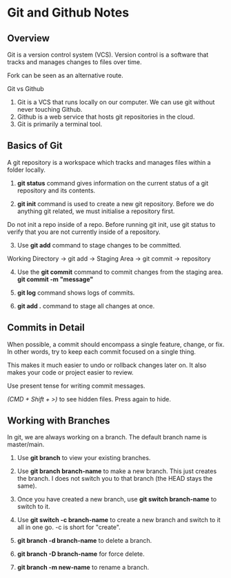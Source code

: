 # Git and Github Notes

## Overview
Git is a version control system (VCS).
Version control is a software that tracks and manages changes to files over time.

Fork can be seen as an alternative route.

Git vs Github
1. Git is a VCS that runs locally on our computer. We can use git without never touching Github.
2. Github is a web service that hosts git repositories in the cloud.
3. Git is primarily a terminal tool.


## Basics of Git
A git repository is a workspace which tracks and manages files within a folder locally.

1. **git status** command gives information on the current status of a git repository and its contents.

2. **git init** command is used to create a new git repository. Before we do anything git related,
we must initialise a repository first.

Do not init a repo inside of a repo.
Before running git init, use git status to verify that you are not currently inside of a repository.

3. Use **git add** command to stage changes to be committed.

Working Directory -> git add -> Staging Area ->
git commit -> repository

4. Use the **git commit** command to commit changes from the staging area.
**git commit -m "message"**

5. **git log** command shows logs of commits.

6. **git add .** command to stage all changes at once.


## Commits in Detail
When possible, a commit should encompass a single feature, change, or fix. In other words,
try to keep each commit focused on a single thing.

This makes it much easier to undo or rollback changes later on. It also makes your code
or project easier to review.

Use present tense for writing commit messages.

*(CMD + Shift + >)* to see hidden files. Press again to hide.


## Working with Branches
In git, we are always working on a branch. The default branch name is master/main. 

1. Use **git branch** to view your existing branches. 

2. Use **git branch branch-name** to make a new branch. 
This just creates the branch. I does not switch you to that branch (the HEAD stays the same). 

3. Once you have created a new branch, use **git switch branch-name** to switch to it. 

4. Use **git switch -c branch-name** to create a new branch and switch to it all in one go. 
-c is short for "create". 

5. **git branch -d branch-name** to delete a branch. 

6. **git branch -D branch-name** for force delete. 

7. **git branch -m new-name** to rename a branch. 
